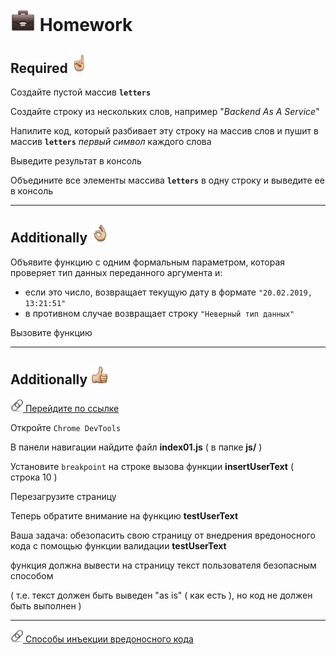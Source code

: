 [hw-40]: https://raw.githubusercontent.com/garevna/a-level-js-lessons/master/ico/briefcase-40.png
[link-20]: https://raw.githubusercontent.com/garevna/a-level-js-lessons/master/ico/link-20.png
[point-30]: https://raw.githubusercontent.com/garevna/a-level-js-lessons/master/ico/point_up-30.png
[ok-30]: https://raw.githubusercontent.com/garevna/a-level-js-lessons/master/ico/ok-30.png
[super-30]: https://raw.githubusercontent.com/garevna/a-level-js-lessons/master/ico/super-30.png


# ![hw-40] Homework

## Required ![point-30]

Создайте пустой массив **`letters`**

Создайте строку из нескольких слов, например "_Backend As A Service_"

Напилите код, который разбивает эту строку на массив слов и пушит в массив **`letters`** _первый символ_ каждого слова

Выведите результат в консоль

Объедините все элементы массива **`letters`** в одну строку и выведите ее в консоль

______________________________________________________________________________

## Additionally ![ok-30]

Объявите функцию с одним формальным параметром, которая проверяет тип данных переданного аргумента и:

* если это число, возвращает текущую дату в формате `"20.02.2019, 13:21:51"`
* в противном случае возвращает строку `"Неверный тип данных"`

Вызовите функцию

______________________________________________________________________________

## Additionally ![super-30]

[![link-20] Перейдите по ссылке](https://garevna.github.io/js-samples/#01)

Откройте `Chrome DevTools`

В панели навигации найдите файл  **index01.js**  ( в папке  **js/** )

Установите  `breakpoint`  на строке вызова функции   **insertUserText**  ( строка 10 )

Перезагрузите страницу

Теперь обратите внимание на функцию  **testUserText**

Ваша задача:  обезопасить свою страницу от внедрения вредоносного кода с помощью функции валидации  **testUserText**

функция должна вывести на страницу текст пользователя безопасным способом

( т.е. текст должен быть выведен "as is" ( как есть ), но код не должен быть выполнен )

______________________________________________________________________________

[![link-20] Способы инъекции вредоносного кода](https://www.owasp.org/index.php/XSS_Filter_Evasion_Cheat_Sheet#Image_XSS_using_the_JavaScript_directive)
